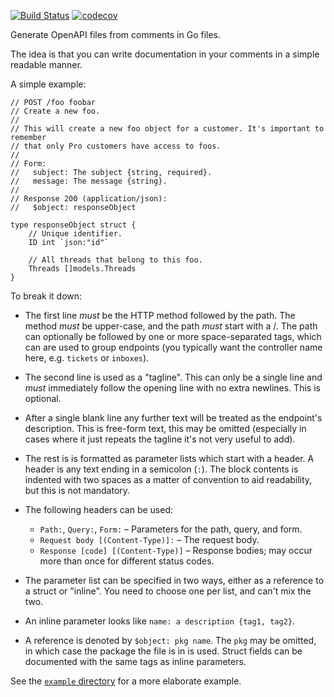 [![Build Status](https://travis-ci.org/Teamwork/kommentaar.svg?branch=master)](https://travis-ci.org/Teamwork/kommentaar)
[![codecov](https://codecov.io/gh/Teamwork/kommentaar/branch/master/graph/badge.svg)](https://codecov.io/gh/Teamwork/kommentaar)

Generate OpenAPI files from comments in Go files.

The idea is that you can write documentation in your comments in a simple
readable manner.

A simple example:

    // POST /foo foobar
    // Create a new foo.
    //
    // This will create a new foo object for a customer. It's important to remember
    // that only Pro customers have access to foos.
    //
    // Form:
    //   subject: The subject {string, required}.
    //   message: The message {string}.
    //
    // Response 200 (application/json):
    //   $object: responseObject

    type responseObject struct {
        // Unique identifier.
        ID int `json:"id"`

        // All threads that belong to this foo.
        Threads []models.Threads
    }

To break it down:

- The first line *must* be the HTTP method followed by the path. The method
  *must* be upper-case, and the path *must* start with a /.
  The path can optionally be followed by one or more space-separated tags, which
  can are used to group endpoints (you typically want the controller name here,
  e.g. `tickets` or `inboxes`).

- The second line is used as a "tagline". This can only be a single line and
  *must* immediately follow the opening line with no extra newlines. This is
  optional.

- After a single blank line any further text will be treated as the endpoint's
  description. This is free-form text, this may be omitted (especially in cases
  where it just repeats the tagline it's not very useful to add).

- The rest is is formatted as parameter lists which start with a header. A
  header is any text ending in a semicolon (`:`). The block contents is indented
  with two spaces as a matter of convention to aid readability, but this is not
  mandatory.

- The following headers can be used:

  - `Path:`, `Query:`, `Form:`  – Parameters for the path, query, and form.
  - `Request body [(Content-Type)]:` – The request body.
  - `Response [code] [(Content-Type)]` – Response bodies; may occur more than
    once for different status codes.

- The parameter list can be specified in two ways, either as a reference to a
  struct or "inline". You need to choose one per list, and can't mix the two.

- An inline parameter looks like `name: a description {tag1, tag2}`.

- A reference is denoted by `$object: pkg name`. The `pkg` may be omitted, in
  which case the package the file is in is used. Struct fields can be documented
  with the same tags as inline parameters.

See the [`example` directory](/example) for a more elaborate example.
